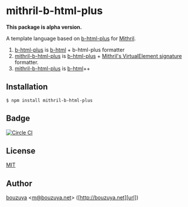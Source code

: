 # mithril-b-html-plus

**This package is alpha version.**

A template language based on [b-html-plus][b-html/b-html-plus] for [Mithril][lhorie/mithril.js].

1. [b-html-plus][b-html/b-html-plus] is [b-html][b-html/b-html] + b-html-plus formatter
2. [mithril-b-html-plus][b-html/mithril-b-html-plus] is [b-html-plus][b-html/b-html-plus] + [Mithril's VirtualElement signature](http://lhorie.github.io/mithril/mithril.render.html#signature) formatter.
3. [mithril-b-html-plus][b-html/mithril-b-html-plus] is [b-html][b-html/b-html]++

## Installation

```
$ npm install mithril-b-html-plus
```

## Badge

[![Circle CI](https://circleci.com/gh/b-html/mithril-b-html-plus.svg?style=svg)](https://circleci.com/gh/b-html/mithril-b-html-plus)

## License

[MIT](LICENSE)

## Author

[bouzuya][user] &lt;[m@bouzuya.net][email]&gt; ([http://bouzuya.net][url])

[user]: https://github.com/bouzuya
[email]: mailto:m@bouzuya.net
[url]: http://bouzuya.net

[b-html/b-html]: https://github.com/b-html/b-html
[b-html/b-html-plus]: https://github.com/b-html/b-html-plus
[b-html/mithril-b-html-plus]: https://github.com/b-html/b-html-plus
[lhorie/mithril.js]: https://github.com/lhorie/mithril.js

